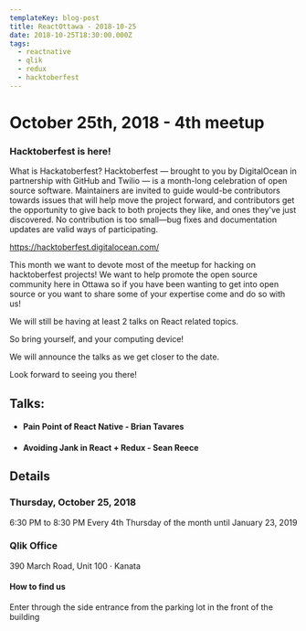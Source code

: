 ```yaml
---
templateKey: blog-post
title: ReactOttawa - 2018-10-25
date: 2018-10-25T18:30:00.000Z
tags:
  - reactnative
  - qlik
  - redux
  - hacktoberfest
---
```


# October 25th, 2018 - 4th meetup

### Hacktoberfest is here!

What is Hackatoberfest?
Hacktoberfest — brought to you by DigitalOcean in partnership with GitHub and Twilio — is a month-long celebration of open source software. Maintainers are invited to guide would-be contributors towards issues that will help move the project forward, and contributors get the opportunity to give back to both projects they like, and ones they've just discovered. No contribution is too small—bug fixes and documentation updates are valid ways of participating.

https://hacktoberfest.digitalocean.com/

This month we want to devote most of the meetup for hacking on hacktoberfest projects! We want to help promote the open source community here in Ottawa so if you have been wanting to get into open source or you want to share some of your expertise come and do so with us!

We will still be having at least 2 talks on React related topics.

So bring yourself, and your computing device!

We will announce the talks as we get closer to the date.

Look forward to seeing you there!

## Talks:

- #### Pain Point of React Native - Brian Tavares
- #### Avoiding Jank in React + Redux - Sean Reece

## Details

### Thursday, October 25, 2018
6:30 PM to 8:30 PM
Every 4th Thursday of the month until January 23, 2019

### Qlik Office

390 March Road, Unit 100 · Kanata

#### How to find us

Enter through the side entrance from the parking lot in the front of the building